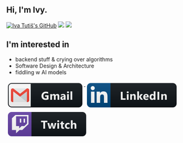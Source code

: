 ## Hi, I'm Ivy.

[![Iva Tutiš's GitHub](https://img.shields.io/badge/-@ivatutis-%23181717?style=flat-square&logo=github)](https://ivatutis.github.io/)
[![](https://vistr.dev/badge?repo=ivatutis.ivatutis&corners=square)](https://github.com/IvaTutis/vistr.dev)
[![](https://img.shields.io/github/stars/ivatutis?style=social)](https://github.com/IvaTutis?tab=repositories)

## I'm interested in

- backend stuff & crying over algorithms
- Software Design & Architecture
- fiddling w AI models

<a href="mailto:iva.tutis@gmail.com">
  <img src="https://raw.githubusercontent.com/IvaTutis/IvaTutis/master/images/social/gmail.svg" alt="gmail" style="vertical-align:top; margin:6px 4px">
</a>

<a href="https://www.linkedin.com/in/iva-tutis/">
    <img src="https://raw.githubusercontent.com/IvaTutis/IvaTutis/master/images/social/linkedin.svg" alt="linkedin" style="vertical-align:top; margin:6px 4px">
</a>

<a href="https://ivatutis.github.io/">
    <img src="https://raw.githubusercontent.com/IvaTutis/IvaTutis/master/images/streaming/twitch.svg" alt="linkedin" style="vertical-align:top; margin:6px 4px">
</a>
